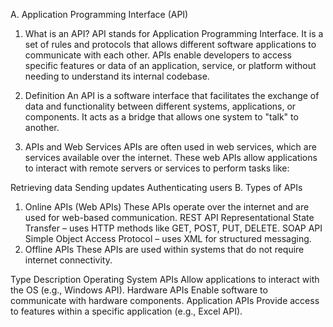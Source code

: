   A. Application Programming Interface (API)
1. What is an API?
API stands for Application Programming Interface. It is a set of rules and protocols that allows different software applications to communicate with each other. APIs enable developers to access specific features or data of an application, service, or platform without needing to understand its internal codebase.

2. Definition
An API is a software interface that facilitates the exchange of data and functionality between different systems, applications, or components. It acts as a bridge that allows one system to "talk" to another.

3. APIs and Web Services
APIs are often used in web services, which are services available over the internet. These web APIs allow applications to interact with remote servers or services to perform tasks like:

Retrieving data
Sending updates
Authenticating users
  B. Types of APIs
1. Online APIs (Web APIs)
These APIs operate over the internet and are used for web-based communication.
REST API	Representational State Transfer – uses HTTP methods like GET, POST, PUT, DELETE.
SOAP API	Simple Object Access Protocol – uses XML for structured messaging.
2. Offline APIs
These APIs are used within systems that do not require internet connectivity.

Type	Description
Operating System APIs	Allow applications to interact with the OS (e.g., Windows API).
Hardware APIs	Enable software to communicate with hardware components.
Application APIs	Provide access to features within a specific application (e.g., Excel API).
